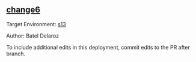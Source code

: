 ## [change6](http://localhost:8080/orgs/b556ae85-1b83-4863-856d-d62c0eee061e/envs/14bf4a90-5dc9-4f9f-8d3d-21b07164690a/deployments/0059cefa-f8ef-43ba-87ab-286d2339f4df)

Target Environment: [s13](http://localhost:8080/orgs/b556ae85-1b83-4863-856d-d62c0eee061e/envs/14bf4a90-5dc9-4f9f-8d3d-21b07164690a) 

Author: Batel Delaroz

To include additional edits in this deployment, commit edits to the PR after branch.